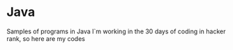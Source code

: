 # Java
Samples of programs in Java
I`m working in the 30 days of coding in hacker rank, so here are my codes
